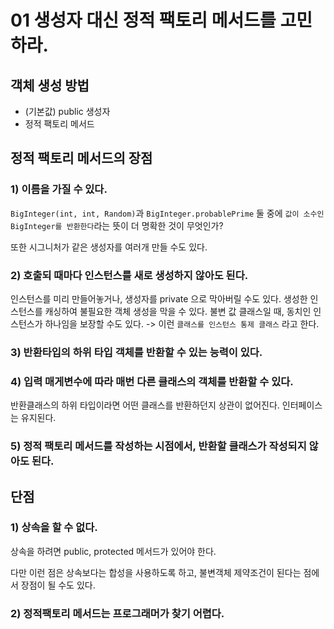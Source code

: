 # 01 생성자 대신 정적 팩토리 메서드를 고민하라.

## 객체 생성 방법
- (기본값) public 생성자
- 정적 팩토리 메서드

## 정적 팩토리 메서드의 장점
### 1) 이름을 가질 수 있다.
`BigInteger(int, int, Random)`과 `BigInteger.probablePrime` 둘 중에 `값이 소수인 BigInteger를 반환한다`라는 뜻이 더 명확한 것이 무엇인가?

또한 시그니처가 같은 생성자를 여러개 만들 수도 있다.

### 2) 호출되 때마다 인스턴스를 새로 생성하지 않아도 된다.
인스턴스를 미리 만들어놓거나, 생성자를 private 으로 막아버릴 수도 있다. 생성한 인스턴스를 캐싱하여 불필요한 객체 생성을 막을 수 있다.
불변 값 클래스일 때, 동치인 인스턴스가 하나임을 보장할 수도 있다. 
-> 이런 `클래스를 인스턴스 통제 클래스` 라고 한다.

### 3) 반환타입의 하위 타입 객체를 반환할 수 있는 능력이 있다.

### 4) 입력 매게변수에 따라 매번 다른 클래스의 객체를 반환할 수 있다.
반환클래스의 하위 타입이라면 어떤 클래스를 반환하던지 상관이 없어진다. 인터페이스는 유지된다. 
 
### 5) 정적 팩토리 메서드를 작성하는 시점에서, 반환할 클래스가 작성되지 않아도 된다.

## 단점
### 1) 상속을 할 수 없다.
상속을 하려면 public, protected 메서드가 있어야 한다.

다만 이런 점은 상속보다는 합성을 사용하도록 하고, 불변객체 제약조건이 된다는 점에서 장점이 될 수도 있다.
### 2) 정적팩토리 메서드는 프로그래머가 찾기 어렵다.
